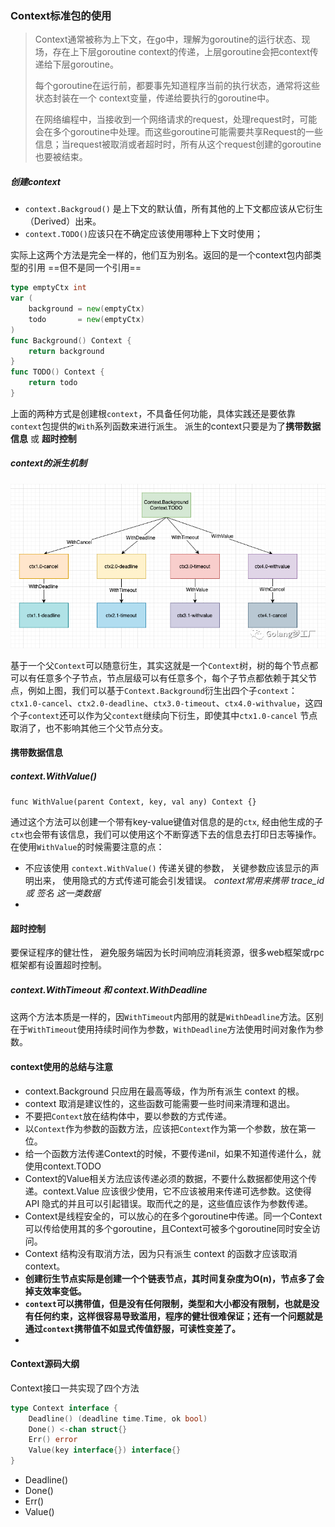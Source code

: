 ### Context标准包的使用

> Context通常被称为上下文，在go中，理解为goroutine的运行状态、现场，存在上下层goroutine context的传递，上层goroutine会把context传递给下层goroutine。
>
> 每个goroutine在运行前，都要事先知道程序当前的执行状态，通常将这些状态封装在一个 context变量，传递给要执行的goroutine中。
>
> 在网络编程中，当接收到一个网络请求的request，处理request时，可能会在多个goroutine中处理。而这些goroutine可能需要共享Request的一些信息；当request被取消或者超时时，所有从这个request创建的goroutine也要被结束。

##### 创建context

- `context.Backgroud()` 是上下文的默认值，所有其他的上下文都应该从它衍生（Derived）出来。
- `context.TODO()`应该只在不确定应该使用哪种上下文时使用；

实际上这两个方法是完全一样的，他们互为别名。返回的是一个context包内部类型的引用 ==但不是同一个引用==

```go
type emptyCtx int
var (
	background = new(emptyCtx)
	todo       = new(emptyCtx)
)
func Background() Context {
	return background
}
func TODO() Context {
	return todo
}
```

上面的两种方式是创建根`context`，不具备任何功能，具体实践还是要依靠`context`包提供的`With`系列函数来进行派生。 派生的context只要是为了**携带数据信息** 或 **超时控制**

##### context的派生机制

![图片](context上下文处理.assets/640.png)

基于一个父`Context`可以随意衍生，其实这就是一个`Context`树，树的每个节点都可以有任意多个子节点，节点层级可以有任意多个，每个子节点都依赖于其父节点，例如上图，我们可以基于`Context.Background`衍生出四个子`context`：`ctx1.0-cancel`、`ctx2.0-deadline`、`ctx3.0-timeout`、`ctx4.0-withvalue`，这四个子`context`还可以作为父`context`继续向下衍生，即使其中`ctx1.0-cancel`                   节点取消了，也不影响其他三个父节点分支。

#### 携带数据信息 

##### context.WithValue()

`func WithValue(parent Context, key, val any) Context {}`

通过这个方法可以创建一个带有key-value键值对信息的是的`ctx`, 经由他生成的子`ctx`也会带有该信息，我们可以使用这个不断穿透下去的信息去打印日志等操作。在使用`WithValue`的时候需要注意的点：

- 不应该使用 `context.WithValue()` 传递关键的参数， 关键参数应该显示的声明出来， 使用隐式的方式传递可能会引发错误。 *context常用来携带 trace_id或 签名 这一类数据*
- 



#### 超时控制

要保证程序的健壮性， 避免服务端因为长时间响应消耗资源，很多web框架或rpc框架都有设置超时控制。

##### context.WithTimeout 和 context.WithDeadline 

这两个方法本质是一样的，因`WithTimeout`内部用的就是`WithDeadline`方法。区别在于`WithTimeout`使用持续时间作为参数，`WithDeadline`方法使用时间对象作为参数。



#### context使用的总结与注意

- context.Background 只应用在最高等级，作为所有派生 context 的根。
- context 取消是建议性的，这些函数可能需要一些时间来清理和退出。
- 不要把`Context`放在结构体中，要以参数的方式传递。
- 以`Context`作为参数的函数方法，应该把`Context`作为第一个参数，放在第一位。
- 给一个函数方法传递Context的时候，不要传递nil，如果不知道传递什么，就使用context.TODO
- Context的Value相关方法应该传递必须的数据，不要什么数据都使用这个传递。context.Value 应该很少使用，它不应该被用来传递可选参数。这使得 API 隐式的并且可以引起错误。取而代之的是，这些值应该作为参数传递。
- Context是线程安全的，可以放心的在多个goroutine中传递。同一个Context可以传给使用其的多个goroutine，且Context可被多个goroutine同时安全访问。
- Context 结构没有取消方法，因为只有派生 context 的函数才应该取消 context。
- **创建衍生节点实际是创建一个个链表节点，其时间复杂度为O(n)，节点多了会掉支效率变低。**
- **`context`可以携带值，但是没有任何限制，类型和大小都没有限制，也就是没有任何约束，这样很容易导致滥用，程序的健壮很难保证；还有一个问题就是通过`context`携带值不如显式传值舒服，可读性变差了。**
- 





#### Context源码大纲

Context接口一共实现了四个方法

```go
type Context interface {
	Deadline() (deadline time.Time, ok bool)
	Done() <-chan struct{}
	Err() error
	Value(key interface{}) interface{}
}
```

- Deadline()
- Done()
- Err()
- Value() 





